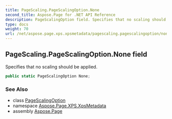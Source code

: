 ```yaml
---
title: PageScaling.PageScalingOption.None
second_title: Aspose.Page for .NET API Reference
description: PageScalingOption field. Specifies that no scaling should be applied
type: docs
weight: 70
url: /net/aspose.page.xps.xpsmetadata/pagescaling.pagescalingoption/none/
---
```

## PageScaling.PageScalingOption.None field

Specifies that no scaling should be applied.

```csharp
public static PageScalingOption None;
```

### See Also

* class [PageScalingOption](../)
* namespace [Aspose.Page.XPS.XpsMetadata](../../pagescaling.pagescalingoption/)
* assembly [Aspose.Page](../../../)


